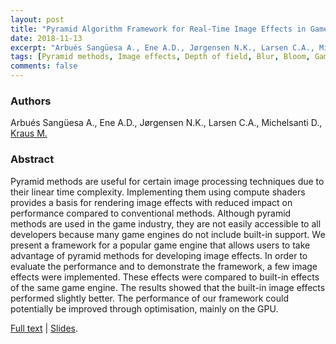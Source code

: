 ```yaml
---
layout: post
title: "Pyramid Algorithm Framework for Real-Time Image Effects in Game Engines"
date: 2018-11-13
excerpt: "Arbués Sangüesa A., Ene A.D., Jørgensen N.K., Larsen C.A., Michelsanti D., Kraus M. - ArtsIT 2016"
tags: [Pyramid methods, Image effects, Depth of field, Blur, Bloom, Game engine, Texture lookup, Compute shader]
comments: false
---
```


### Authors

Arbués Sangüesa A., Ene A.D., Jørgensen N.K., Larsen C.A., Michelsanti D., [Kraus M.](http://game.aau.dk/researchers/martin-kraus/)

### Abstract

Pyramid methods are useful for certain image processing techniques due to their linear time complexity. Implementing them using compute shaders provides a basis for rendering image effects with reduced impact on performance compared to conventional methods. Although pyramid methods are used in the game industry, they are not easily accessible to all developers because many game engines do not include built-in support. We present a framework for a popular game engine that allows users to take advantage of pyramid methods for developing image effects. In order to evaluate the performance and to demonstrate the framework, a few image effects were implemented. These effects were compared to built-in effects of the same game engine. The results showed that the built-in image effects performed slightly better. The performance of our framework could potentially be improved through optimisation, mainly on the GPU.

[Full text](https://link.springer.com/chapter/10.1007/978-3-319-55834-9_34) | [Slides](https://www.slideshare.net/DanielMichelsanti/pyramid-algorithm-framework-for-realtime-image-effects-in-game-engines).